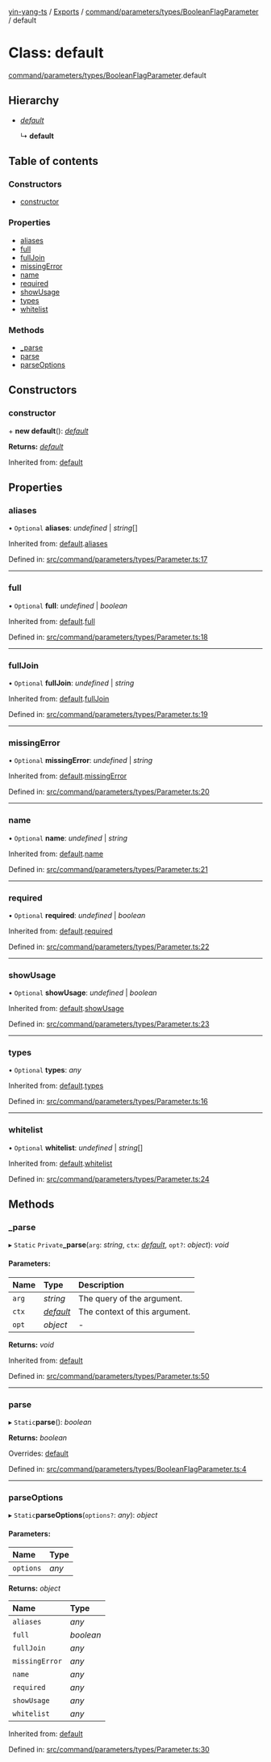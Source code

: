 [yin-yang-ts](../README.md) / [Exports](../modules.md) / [command/parameters/types/BooleanFlagParameter](../modules/command_parameters_types_booleanflagparameter.md) / default

# Class: default

[command/parameters/types/BooleanFlagParameter](../modules/command_parameters_types_booleanflagparameter.md).default

## Hierarchy

* [*default*](command_parameters_types_parameter.default.md)

  ↳ **default**

## Table of contents

### Constructors

- [constructor](command_parameters_types_booleanflagparameter.default.md#constructor)

### Properties

- [aliases](command_parameters_types_booleanflagparameter.default.md#aliases)
- [full](command_parameters_types_booleanflagparameter.default.md#full)
- [fullJoin](command_parameters_types_booleanflagparameter.default.md#fulljoin)
- [missingError](command_parameters_types_booleanflagparameter.default.md#missingerror)
- [name](command_parameters_types_booleanflagparameter.default.md#name)
- [required](command_parameters_types_booleanflagparameter.default.md#required)
- [showUsage](command_parameters_types_booleanflagparameter.default.md#showusage)
- [types](command_parameters_types_booleanflagparameter.default.md#types)
- [whitelist](command_parameters_types_booleanflagparameter.default.md#whitelist)

### Methods

- [\_parse](command_parameters_types_booleanflagparameter.default.md#_parse)
- [parse](command_parameters_types_booleanflagparameter.default.md#parse)
- [parseOptions](command_parameters_types_booleanflagparameter.default.md#parseoptions)

## Constructors

### constructor

\+ **new default**(): [*default*](command_parameters_types_booleanflagparameter.default.md)

**Returns:** [*default*](command_parameters_types_booleanflagparameter.default.md)

Inherited from: [default](command_parameters_types_parameter.default.md)

## Properties

### aliases

• `Optional` **aliases**: *undefined* \| *string*[]

Inherited from: [default](command_parameters_types_parameter.default.md).[aliases](command_parameters_types_parameter.default.md#aliases)

Defined in: [src/command/parameters/types/Parameter.ts:17](https://github.com/DetroitWhiskey136/ying-yang-ts/blob/17c6b1a/src/command/parameters/types/Parameter.ts#L17)

___

### full

• `Optional` **full**: *undefined* \| *boolean*

Inherited from: [default](command_parameters_types_parameter.default.md).[full](command_parameters_types_parameter.default.md#full)

Defined in: [src/command/parameters/types/Parameter.ts:18](https://github.com/DetroitWhiskey136/ying-yang-ts/blob/17c6b1a/src/command/parameters/types/Parameter.ts#L18)

___

### fullJoin

• `Optional` **fullJoin**: *undefined* \| *string*

Inherited from: [default](command_parameters_types_parameter.default.md).[fullJoin](command_parameters_types_parameter.default.md#fulljoin)

Defined in: [src/command/parameters/types/Parameter.ts:19](https://github.com/DetroitWhiskey136/ying-yang-ts/blob/17c6b1a/src/command/parameters/types/Parameter.ts#L19)

___

### missingError

• `Optional` **missingError**: *undefined* \| *string*

Inherited from: [default](command_parameters_types_parameter.default.md).[missingError](command_parameters_types_parameter.default.md#missingerror)

Defined in: [src/command/parameters/types/Parameter.ts:20](https://github.com/DetroitWhiskey136/ying-yang-ts/blob/17c6b1a/src/command/parameters/types/Parameter.ts#L20)

___

### name

• `Optional` **name**: *undefined* \| *string*

Inherited from: [default](command_parameters_types_parameter.default.md).[name](command_parameters_types_parameter.default.md#name)

Defined in: [src/command/parameters/types/Parameter.ts:21](https://github.com/DetroitWhiskey136/ying-yang-ts/blob/17c6b1a/src/command/parameters/types/Parameter.ts#L21)

___

### required

• `Optional` **required**: *undefined* \| *boolean*

Inherited from: [default](command_parameters_types_parameter.default.md).[required](command_parameters_types_parameter.default.md#required)

Defined in: [src/command/parameters/types/Parameter.ts:22](https://github.com/DetroitWhiskey136/ying-yang-ts/blob/17c6b1a/src/command/parameters/types/Parameter.ts#L22)

___

### showUsage

• `Optional` **showUsage**: *undefined* \| *boolean*

Inherited from: [default](command_parameters_types_parameter.default.md).[showUsage](command_parameters_types_parameter.default.md#showusage)

Defined in: [src/command/parameters/types/Parameter.ts:23](https://github.com/DetroitWhiskey136/ying-yang-ts/blob/17c6b1a/src/command/parameters/types/Parameter.ts#L23)

___

### types

• `Optional` **types**: *any*

Inherited from: [default](command_parameters_types_parameter.default.md).[types](command_parameters_types_parameter.default.md#types)

Defined in: [src/command/parameters/types/Parameter.ts:16](https://github.com/DetroitWhiskey136/ying-yang-ts/blob/17c6b1a/src/command/parameters/types/Parameter.ts#L16)

___

### whitelist

• `Optional` **whitelist**: *undefined* \| *string*[]

Inherited from: [default](command_parameters_types_parameter.default.md).[whitelist](command_parameters_types_parameter.default.md#whitelist)

Defined in: [src/command/parameters/types/Parameter.ts:24](https://github.com/DetroitWhiskey136/ying-yang-ts/blob/17c6b1a/src/command/parameters/types/Parameter.ts#L24)

## Methods

### \_parse

▸ `Static` `Private`**_parse**(`arg`: *string*, `ctx`: [*default*](command_commandcontext.default.md), `opt?`: *object*): *void*

#### Parameters:

Name | Type | Description |
:------ | :------ | :------ |
`arg` | *string* | The query of the argument.   |
`ctx` | [*default*](command_commandcontext.default.md) | The context of this argument.   |
`opt` | *object* | - |

**Returns:** *void*

Inherited from: [default](command_parameters_types_parameter.default.md)

Defined in: [src/command/parameters/types/Parameter.ts:50](https://github.com/DetroitWhiskey136/ying-yang-ts/blob/17c6b1a/src/command/parameters/types/Parameter.ts#L50)

___

### parse

▸ `Static`**parse**(): *boolean*

**Returns:** *boolean*

Overrides: [default](command_parameters_types_parameter.default.md)

Defined in: [src/command/parameters/types/BooleanFlagParameter.ts:4](https://github.com/DetroitWhiskey136/ying-yang-ts/blob/17c6b1a/src/command/parameters/types/BooleanFlagParameter.ts#L4)

___

### parseOptions

▸ `Static`**parseOptions**(`options?`: *any*): *object*

#### Parameters:

Name | Type |
:------ | :------ |
`options` | *any* |

**Returns:** *object*

Name | Type |
:------ | :------ |
`aliases` | *any* |
`full` | *boolean* |
`fullJoin` | *any* |
`missingError` | *any* |
`name` | *any* |
`required` | *any* |
`showUsage` | *any* |
`whitelist` | *any* |

Inherited from: [default](command_parameters_types_parameter.default.md)

Defined in: [src/command/parameters/types/Parameter.ts:30](https://github.com/DetroitWhiskey136/ying-yang-ts/blob/17c6b1a/src/command/parameters/types/Parameter.ts#L30)
